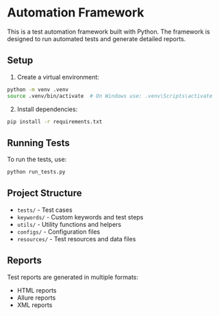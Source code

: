 # Automation Framework

This is a test automation framework built with Python. The framework is designed to run automated tests and generate detailed reports.

## Setup

1. Create a virtual environment:
```bash
python -m venv .venv
source .venv/bin/activate  # On Windows use: .venv\Scripts\activate
```

2. Install dependencies:
```bash
pip install -r requirements.txt
```

## Running Tests

To run the tests, use:
```bash
python run_tests.py
```

## Project Structure

- `tests/` - Test cases
- `keywords/` - Custom keywords and test steps
- `utils/` - Utility functions and helpers
- `configs/` - Configuration files
- `resources/` - Test resources and data files

## Reports

Test reports are generated in multiple formats:
- HTML reports
- Allure reports
- XML reports

